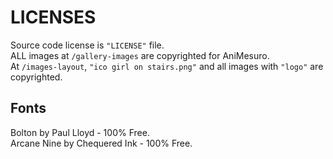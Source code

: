# LICENSES
Source code license is `"LICENSE"` file.<br>
ALL images at `/gallery-images` are copyrighted for AniMesuro.<br>
At `/images-layout`, `"ico girl on stairs.png"` and all images with `"logo"` are copyrighted.
<br>
## Fonts
Bolton by Paul Lloyd - 100% Free.<br>
Arcane Nine by Chequered Ink - 100% Free.

